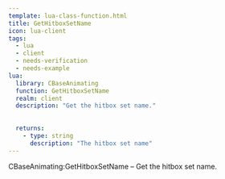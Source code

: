 ```yaml
---
template: lua-class-function.html
title: GetHitboxSetName
icon: lua-client
tags:
  - lua
  - client
  - needs-verification
  - needs-example
lua:
  library: CBaseAnimating
  function: GetHitboxSetName
  realm: client
  description: "Get the hitbox set name."
  
  
  returns:
    - type: string
      description: "The hitbox set name"
---
```


<div class="lua__search__keywords">
CBaseAnimating:GetHitboxSetName &#x2013; Get the hitbox set name.
</div>
